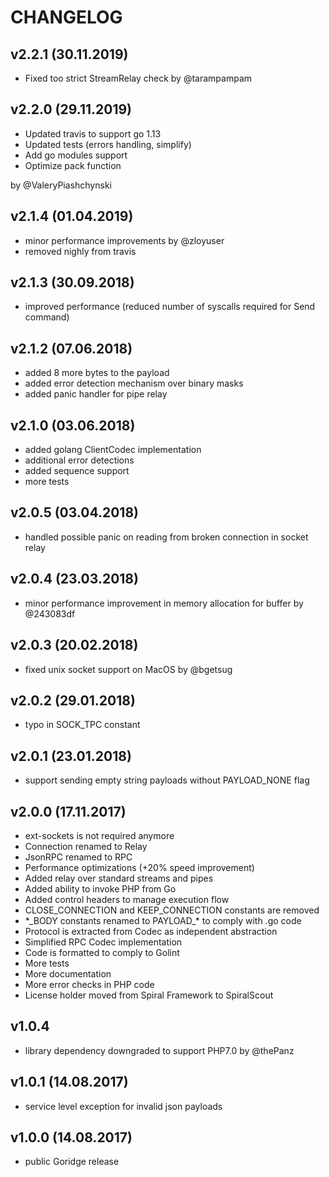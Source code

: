 CHANGELOG
=========

## v2.2.1 (30.11.2019)
- Fixed too strict StreamRelay check by @tarampampam 

## v2.2.0 (29.11.2019)
- Updated travis to support go 1.13
- Updated tests (errors handling, simplify)
- Add go modules support
- Optimize pack function

by @ValeryPiashchynski 

## v2.1.4 (01.04.2019)
- minor performance improvements by @zloyuser
- removed nighly from travis

## v2.1.3 (30.09.2018)
- improved performance (reduced number of syscalls required for Send command)

## v2.1.2 (07.06.2018)
- added 8 more bytes to the payload
- added error detection mechanism over binary masks
- added panic handler for pipe relay

## v2.1.0 (03.06.2018)
- added golang ClientCodec implementation
- additional error detections
- added sequence support
- more tests

## v2.0.5 (03.04.2018)
- handled possible panic on reading from broken connection in socket relay

## v2.0.4 (23.03.2018)
- minor performance improvement in memory allocation for buffer by @243083df

## v2.0.3 (20.02.2018)
- fixed unix socket support on MacOS by @bgetsug

## v2.0.2 (29.01.2018)
- typo in SOCK_TPC constant

## v2.0.1 (23.01.2018)
- support sending empty string payloads without PAYLOAD_NONE flag

## v2.0.0 (17.11.2017)
- ext-sockets is not required anymore
- Connection renamed to Relay
- JsonRPC renamed to RPC
- Performance optimizations (+20% speed improvement)
- Added relay over standard streams and pipes
- Added ability to invoke PHP from Go
- Added control headers to manage execution flow
- CLOSE_CONNECTION and KEEP_CONNECTION constants are removed
- \*\_BODY constants renamed to PAYLOAD\_\* to comply with .go code 
- Protocol is extracted from Codec as independent abstraction
- Simplified RPC Codec implementation
- Code is formatted to comply to Golint
- More tests
- More documentation
- More error checks in PHP code
- License holder moved from Spiral Framework to SpiralScout

## v1.0.4 
- library dependency downgraded to support PHP7.0 by @thePanz

## v1.0.1 (14.08.2017)
- service level exception for invalid json payloads

## v1.0.0 (14.08.2017)
- public Goridge release

